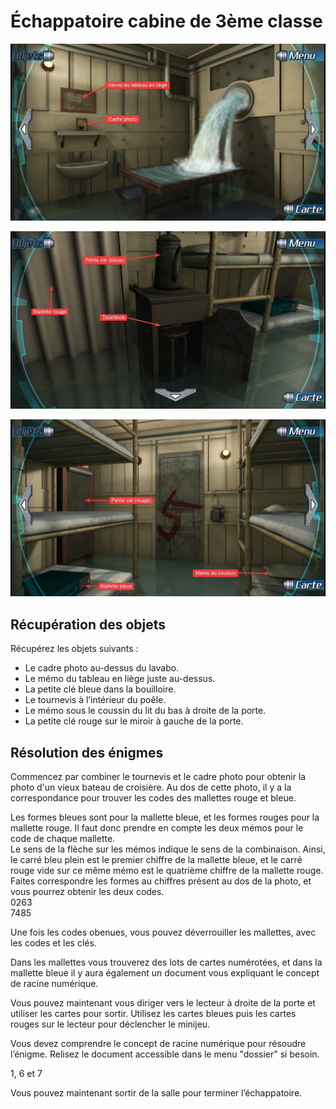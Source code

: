 # Échappatoire cabine de 3ème classe

<spoiler title="la position des objets">

![Image interaction 1](/public/jeu/999/guide/echappatoires/cabine_de_3eme_classe/interaction_1.webp)

![Image interaction 2](/public/jeu/999/guide/echappatoires/cabine_de_3eme_classe/interaction_2.webp)

![Image interaction 3](/public/jeu/999/guide/echappatoires/cabine_de_3eme_classe/interaction_3.webp)

</spoiler>

## Récupération des objets

Récupérez les objets suivants :
- Le cadre photo au-dessus du lavabo.
- Le mémo du tableau en liège juste au-dessus.
- La petite clé bleue dans la bouilloire.
- Le tournevis à l’intérieur du poêle.
- Le mémo sous le coussin du lit du bas à droite de la porte.
- La petite clé rouge sur le miroir à gauche de la porte.

## Résolution des énigmes

Commencez par combiner le tournevis et le cadre photo pour obtenir la photo d'un vieux bateau de croisière. Au dos de cette photo, il y a la correspondance pour trouver les codes des mallettes rouge et bleue.

<spoiler title="les explications pour trouver les codes">
Les formes bleues sont pour la mallette bleue, et les formes rouges pour la mallette rouge. Il faut donc prendre en compte les deux mémos pour le code de chaque mallette.<br>
Le sens de la flèche sur les mémos indique le sens de la combinaison. Ainsi, le carré bleu plein est le premier chiffre de la mallette bleue, et le carré rouge vide sur ce même mémo est le quatrième chiffre de la mallette rouge.
Faites correspondre les formes au chiffres présent au dos de la photo, et vous pourrez obtenir les deux codes.
</spoiler>

<br>
<spoiler title="le code de la mallette bleue">
0263
</spoiler>
<br>
<spoiler title="le code de la mallette rouge">
7485
</spoiler>

Une fois les codes obenues, vous pouvez déverrouiller les mallettes, avec les codes et les clés.

Dans les mallettes vous trouverez des lots de cartes numérotées, et dans la mallette bleue il y aura également un document vous expliquant le concept de racine numérique.

Vous pouvez maintenant vous diriger vers le lecteur à droite de la porte et utiliser les cartes pour sortir. Utilisez les cartes bleues puis les cartes rouges sur le lecteur pour déclencher le minijeu.

Vous devez comprendre le concept de racine numérique pour résoudre l’énigme. Relisez le document accessible dans le menu "dossier" si besoin.

<spoiler title="la bonne combinaison">
1, 6 et 7
</spoiler>

Vous pouvez maintenant sortir de la salle pour terminer l’échappatoire.